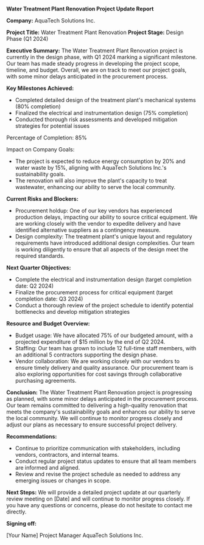 **Water Treatment Plant Renovation Project Update Report**

**Company:** AquaTech Solutions Inc.

**Project Title:** Water Treatment Plant Renovation
**Project Stage:** Design Phase (Q1 2024)

**Executive Summary:**
The Water Treatment Plant Renovation project is currently in the design phase, with Q1 2024 marking a significant milestone. Our team has made steady progress in developing the project scope, timeline, and budget. Overall, we are on track to meet our project goals, with some minor delays anticipated in the procurement process.

**Key Milestones Achieved:**

* Completed detailed design of the treatment plant's mechanical systems (80% completion)
* Finalized the electrical and instrumentation design (75% completion)
* Conducted thorough risk assessments and developed mitigation strategies for potential issues

Percentage of Completion: 85%

Impact on Company Goals:

* The project is expected to reduce energy consumption by 20% and water waste by 15%, aligning with AquaTech Solutions Inc.'s sustainability goals.
* The renovation will also improve the plant's capacity to treat wastewater, enhancing our ability to serve the local community.

**Current Risks and Blockers:**

* Procurement holdup: One of our key vendors has experienced production delays, impacting our ability to source critical equipment. We are working closely with the vendor to expedite delivery and have identified alternative suppliers as a contingency measure.
* Design complexity: The treatment plant's unique layout and regulatory requirements have introduced additional design complexities. Our team is working diligently to ensure that all aspects of the design meet the required standards.

**Next Quarter Objectives:**

* Complete the electrical and instrumentation design (target completion date: Q2 2024)
* Finalize the procurement process for critical equipment (target completion date: Q3 2024)
* Conduct a thorough review of the project schedule to identify potential bottlenecks and develop mitigation strategies

**Resource and Budget Overview:**

* Budget usage: We have allocated 75% of our budgeted amount, with a projected expenditure of $15 million by the end of Q2 2024.
* Staffing: Our team has grown to include 12 full-time staff members, with an additional 5 contractors supporting the design phase.
* Vendor collaboration: We are working closely with our vendors to ensure timely delivery and quality assurance. Our procurement team is also exploring opportunities for cost savings through collaborative purchasing agreements.

**Conclusion:**
The Water Treatment Plant Renovation project is progressing as planned, with some minor delays anticipated in the procurement process. Our team remains committed to delivering a high-quality renovation that meets the company's sustainability goals and enhances our ability to serve the local community. We will continue to monitor progress closely and adjust our plans as necessary to ensure successful project delivery.

**Recommendations:**

* Continue to prioritize communication with stakeholders, including vendors, contractors, and internal teams.
* Conduct regular project status updates to ensure that all team members are informed and aligned.
* Review and revise the project schedule as needed to address any emerging issues or changes in scope.

**Next Steps:**
We will provide a detailed project update at our quarterly review meeting on [Date] and will continue to monitor progress closely. If you have any questions or concerns, please do not hesitate to contact me directly.

**Signing off:**

[Your Name]
Project Manager
AquaTech Solutions Inc.